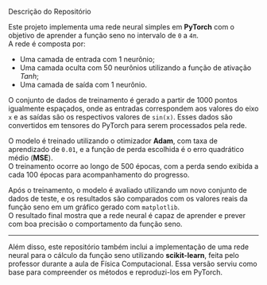 Descrição do Repositório

Este projeto implementa uma rede neural simples em **PyTorch** com o objetivo de aprender a função seno no intervalo de `0` a `4π`.  
A rede é composta por:

- Uma camada de entrada com 1 neurônio;
- Uma camada oculta com 50 neurônios utilizando a função de ativação *Tanh*;
- Uma camada de saída com 1 neurônio.

O conjunto de dados de treinamento é gerado a partir de 1000 pontos igualmente espaçados, onde as entradas correspondem aos valores do eixo `x` e as saídas são os respectivos valores de `sin(x)`. Esses dados são convertidos em tensores do PyTorch para serem processados pela rede.

O modelo é treinado utilizando o otimizador **Adam**, com taxa de aprendizado de `0.01`, e a função de perda escolhida é o erro quadrático médio (**MSE**).  
O treinamento ocorre ao longo de 500 épocas, com a perda sendo exibida a cada 100 épocas para acompanhamento do progresso.

Após o treinamento, o modelo é avaliado utilizando um novo conjunto de dados de teste, e os resultados são comparados com os valores reais da função seno em um gráfico gerado com `matplotlib`.  
O resultado final mostra que a rede neural é capaz de aprender e prever com boa precisão o comportamento da função seno.

---

Além disso, este repositório também inclui a implementação de uma rede neural para o cálculo da função seno utilizando **scikit-learn**, feita pelo professor durante a aula de Física Computacional. Essa versão serviu como base para compreender os métodos e reproduzi-los em PyTorch.
